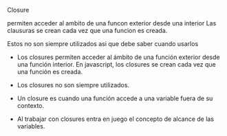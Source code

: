 
Closure

permiten acceder al ambito de una funcon exterior desde una interior
Las clausuras se crean cada vez que una funcion es creada.

Estos no son siempre utilizados asi que debe saber cuando usarlos

- Los closures permiten acceder al ámbito de una función exterior desde una función interior. En  javascript, los closures se crean cada vez que una función es creada.

- Los closures no son siempre utilizados.

- Un closure es cuando una función accede a una variable fuera de su contexto.

- Al trabajar con closures entra en juego el concepto de alcance de las variables.

